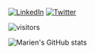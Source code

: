 <p align="left">
<a href="https://www.linkedin.com/in/mairien-mupenda/"><img alt="LinkedIn" src="https://img.shields.io/badge/LinkedIn-MarienMupenda-blue?style=flat-square&logo=linkedin"></a>
<a href="https://twitter.com/MarienMupenda"><img alt="Twitter" src="https://img.shields.io/badge/Twitter-MarienMupenda-blue?style=flat-square&logo=twitter"></a>

</p>

![visitors](https://visitor-badge.glitch.me/badge?page_id=MarienMupenda.MarienMupenda)


![Marien's GitHub stats](https://github-readme-stats.vercel.app/api?username=MarienMupenda&count_private=true&theme=material-palenight&&include_all_commits=true&hide_border=true)

<!--![Marien's GitHub stats](https://github-readme-streak-stats.herokuapp.com/?user=MarienMupenda&theme=material-palenight&hide_border=true)-->

<!--![Activity Graph](https://activity-graph.herokuapp.com/graph?username=MarienMupenda&theme=material-palenight)-->

<!--![Top Langs](https://github-readme-stats.vercel.app/api/top-langs/?username=MarienMupenda&hide_border=true&layout=compact&count_private=true&theme=material-palenight)-->

